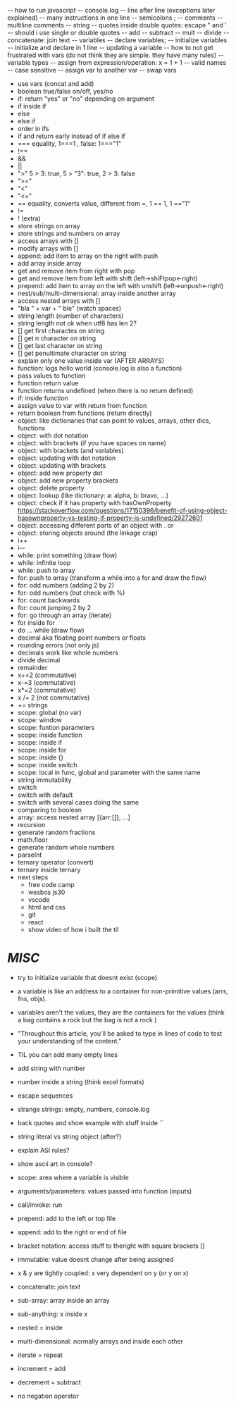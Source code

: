 -- how to run javascript
-- console.log
-- line after line (exceptions later explained)
-- many instructions in one line
-- semicolons ;
-- comments
-- multiline comments
-- string
-- quotes inside double quotes: escape " and '
-- should i use single or double quotes
-- add
-- subtract
-- mult
-- divide
-- concatenate: join text
-- variables
-- declare variables;
-- initialize variables
-- initialize and declare in 1 line
-- updating a variable
-- how to not get frustrated with vars (do not think they are simple. they have many rules)
-- variable types
-- assign from expression/operation: x = 1 + 1
-- valid names
-- case sensitive
-- assign var to another var
-- swap vars

- use vars (concat and add)
- boolean true/false on/off, yes/no
- if: return "yes" or "no" depending on argument
- if inside if
- else
- else if
- order in ifs
- if and return early instead of if else if
- === equality, 1===1 , false: 1==="1"
- !==
- &&
- ||
- ">" 5 > 3: true, 5 > "3": true, 2 > 3: false
- ">="
- "<"
- "<="
- == equality, converts value, different from =, 1 == 1, 1 =="1"
- !=
- ! (extra)
- store strings on array
- store strings and numbers on array
- access arrays with []
- modify arrays with []
- append: add item to array on the right with push
- add array inside array
- get and remove item from right with pop
- get and remove item from left with shift (left->shiFtpop<-right)
- prepend: add item to array on the left with unshift (left->unpush<-right)
- nest/sub/multi-dimensional: array inside another array
- access nested arrays with []
- "bla " + var + " ble" (watch spaces)
- string length (number of characters)
- string length not ok when utf8 has len 2?
- [] get first charactes on string
- [] get n character on string
- [] get last character on string
- [] get penultimate character on string
- explain only one value inside var (AFTER ARRAYS)
- function: logs hello world (console.log is also a function)
- pass values to function
- function return value
- function returns undefined (when there is no return defined)
- if: inside function
- assign value to var with return from function
- return boolean from functions (return directly)
- object: like dictionaries that can point to values, arrays, other dics, functions
- object: with dot notation
- object: with brackets (if you have spaces on name)
- object: with brackets (and variables)
- object: updating with dot notation
- object: updating with brackets
- object: add new property dot
- object: add new property brackets
- object: delete property
- object: lookup (like dictionary: a: alpha, b: bravo, ...)
- object: check if it has property with hasOwnProperty https://stackoverflow.com/questions/17150396/benefit-of-using-object-hasownproperty-vs-testing-if-property-is-undefined/29272601
- object: accessing different parts of an object with . or [](nested)
- object: storing objects around (the linkage crap)
- i++
- i--
- while: print something (draw flow)
- while: infinite loop
- while: push to array
- for: push to array (transform a while into a for and draw the flow)
- for: odd numbers (adding 2 by 2)
- for: odd numbers (but check with %)
- for: count backwards
- for: count jumping 2 by 2
- for: go through an array (iterate)
- for inside for
- do ... while (draw flow)
- decimal aka floating point numbers or floats
- rounding errors (not only js)
- decimals work like whole numbers
- divide decimal
- remainder
- x+=2 (commutative)
- x-=3 (commutative)
- x\*=2 (commutative)
- x /= 2 (not commutative)
- += strings
- scope: global (no var)
- scope: window
- scope: funtion parameters
- scope: inside function
- scope: inside if
- scope: inside for
- scope: inside {}
- scope: inside switch
- scope: local in func, global and parameter with the same name
- string immutability
- switch
- switch with default
- switch with several cases doing the same
- comparing to boolean
- array: access nested array [{arr:[]}, ...]
- recursion
- generate random fractions
- math.floor
- generate random whole numbers
- parseInt
- ternary operator (convert)
- ternary inside ternary
- next steps
  - free code camp
  - wesbos js30
  - vscode
  - html and css
  - git
  - react
  - show video of how i built the til

# _MISC_

- try to initialize variable that doesnt exist (scope)
- a variable is like an address to a container for non-primitive values (arrs, fns, objs).
- variables aren't the values, they are the containers for the values (think a bag contains a rock but the bag is not a rock )
- "Throughout this article, you'll be asked to type in lines of code to test your understanding of the content."

- TIL you can add many empty lines
- add string with number
- number inside a string (think excel formats)
- escape sequences
- strange strings: empty, numbers, console.log
- back quotes and show example with stuff inside ``
- string literal vs string object (after?)
- explain ASI rules?
- show ascii art in console?

- scope: area where a variable is visible
- arguments/parameters: values passed into function (inputs)
- call/invoke: run
- prepend: add to the left or top file
- append: add to the right or end of file
- bracket notation: access stuff to theright with square brackets []
- immutable: value doesnt change after being assigned
- x & y are tightly coupled: x very dependent on y (or y on x)
- concatenate: join text
- sub-array: array inside an array
- sub-anything: x inside x
- nested = inside
- multi-dimensional: normally arrays and inside each other
- iterate = repeat
- increment = add
- decrement = subtract

- no negation operator
